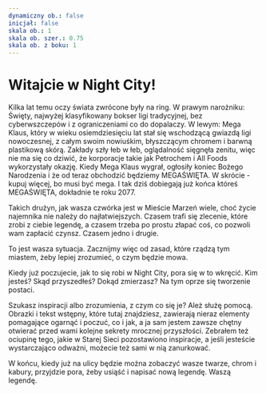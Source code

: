 ```yaml
---
dynamiczny ob.: false
inicjał: false
skala ob.: 1
skala ob. szer.: 0.75
skala ob. z boku: 1
---
```


# Witajcie w Night City!
Kilka lat temu oczy świata zwrócone były na ring. W prawym narożniku: Święty, najwyżej klasyfikowany bokser ligi tradycyjnej, bez cyberwszczepów i z ograniczeniami co do dopalaczy. W lewym: Mega Klaus, który w wieku osiemdziesięciu lat stał się wschodzącą gwiazdą ligi nowoczesnej, z całym swoim nowiuśkim, błyszczącym chromem i barwną plastikową skórą. Zakłady szły łeb w łeb, oglądalność sięgnęła zenitu, więc nie ma się co dziwić, że korporacje takie jak Petrochem i All Foods wykorzystały okazję. Kiedy Mega Klaus wygrał, ogłosiły koniec Bożego Narodzenia i że od teraz obchodzić będziemy MEGAŚWIĘTA. W skrócie - kupuj więcej, bo musi być mega. I tak dziś dobiegają już końca któreś MEGAŚWIĘTA, dokładnie te roku 2077.

Takich drużyn, jak wasza czwórka jest w Mieście Marzeń wiele, choć życie najemnika nie należy do najłatwiejszych. Czasem trafi się zlecenie, które zrobi z ciebie legendę, a czasem trzeba po prostu złapać coś, co pozwoli wam zapłacić czynsz. Czasem jedno i drugie.

To jest wasza sytuacja. Zacznijmy więc od zasad, które rządzą tym miastem, żeby lepiej zrozumieć, o czym będzie mowa.

Kiedy już poczujecie, jak to się robi w Night City, pora się w to wkręcić. Kim jesteś? Skąd przyszedłeś? Dokąd zmierzasz? Na tym oprze się tworzenie postaci.

Szukasz inspiracji albo zrozumienia, z czym co się je? Ależ służę pomocą. Obrazki i tekst wstępny, które tutaj znajdziesz, zawierają nieraz elementy pomagające ogarnąć i poczuć, co i jak, a ja sam jestem zawsze chętny otwierać przed wami kolejne sekrety mrocznej przyszłości. Zebrałem też ociupinę tego, jakie w Starej Sieci pozostawiono inspiracje, a jeśli jesteście wystarczająco odważni, możecie też sami w nią zanurkować.

W końcu, kiedy już na ulicy będzie można zobaczyć wasze twarze, chrom i kabury, przyjdzie pora, żeby usiąść i napisać nową legendę. Waszą legendę.